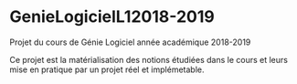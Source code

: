 # GenieLogicielL12018-2019
Projet du cours de Génie Logiciel année académique 2018-2019

Ce projet est la matérialisation des notions étudiées dans le cours et leurs mise en pratique par un projet réel et implémetable.
